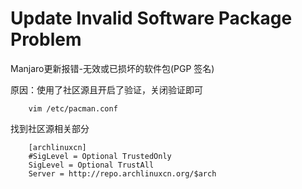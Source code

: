 # Update Invalid Software Package Problem

Manjaro更新报错-无效或已损坏的软件包(PGP 签名)    

原因：使用了社区源且开启了验证，关闭验证即可  
  
        vim /etc/pacman.conf

找到社区源相关部分   

        [archlinuxcn]
        #SigLevel = Optional TrustedOnly
        SigLevel = Optional TrustAll
        Server = http://repo.archlinuxcn.org/$arch
